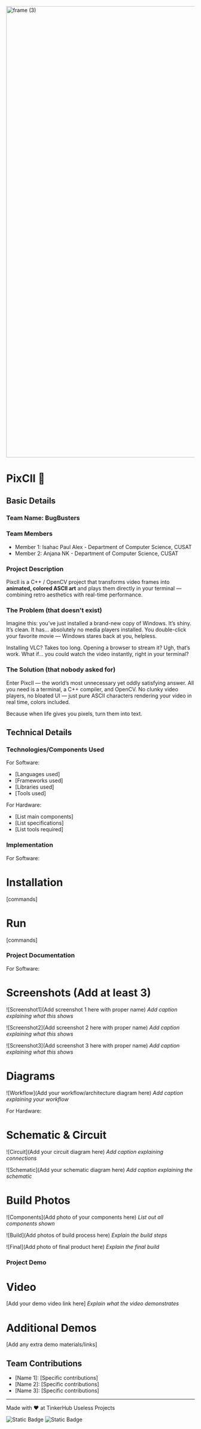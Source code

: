 <img width="3188" height="1202" alt="frame (3)" src="https://github.com/user-attachments/assets/517ad8e9-ad22-457d-9538-a9e62d137cd7" />

# PixCII 🎯

## Basic Details

### Team Name: BugBusters

### Team Members

- Member 1: Isahac Paul Alex - Department of Computer Science, CUSAT
- Member 2: Anjana NK - Department of Computer Science, CUSAT

### Project Description

PixcII is a C++ / OpenCV project that transforms video frames into **animated, colored ASCII art** and plays them directly in your terminal — combining retro aesthetics with real-time performance.

### The Problem (that doesn't exist)

Imagine this: you’ve just installed a brand-new copy of Windows.
It’s shiny. It’s clean. It has… absolutely no media players installed.
You double-click your favorite movie — Windows stares back at you, helpless.

Installing VLC? Takes too long.
Opening a browser to stream it? Ugh, that’s work.
What if… you could watch the video instantly, right in your terminal?

### The Solution (that nobody asked for)

Enter PixcII — the world’s most unnecessary yet oddly satisfying answer.
All you need is a terminal, a C++ compiler, and OpenCV.
No clunky video players, no bloated UI — just pure ASCII characters rendering your video in real time, colors included.

Because when life gives you pixels, turn them into text.

## Technical Details

### Technologies/Components Used

For Software:

- [Languages used]
- [Frameworks used]
- [Libraries used]
- [Tools used]

For Hardware:

- [List main components]
- [List specifications]
- [List tools required]

### Implementation

For Software:

# Installation

[commands]

# Run

[commands]

### Project Documentation

For Software:

# Screenshots (Add at least 3)

![Screenshot1](Add screenshot 1 here with proper name)
_Add caption explaining what this shows_

![Screenshot2](Add screenshot 2 here with proper name)
_Add caption explaining what this shows_

![Screenshot3](Add screenshot 3 here with proper name)
_Add caption explaining what this shows_

# Diagrams

![Workflow](Add your workflow/architecture diagram here)
_Add caption explaining your workflow_

For Hardware:

# Schematic & Circuit

![Circuit](Add your circuit diagram here)
_Add caption explaining connections_

![Schematic](Add your schematic diagram here)
_Add caption explaining the schematic_

# Build Photos

![Components](Add photo of your components here)
_List out all components shown_

![Build](Add photos of build process here)
_Explain the build steps_

![Final](Add photo of final product here)
_Explain the final build_

### Project Demo

# Video

[Add your demo video link here]
_Explain what the video demonstrates_

# Additional Demos

[Add any extra demo materials/links]

## Team Contributions

- [Name 1]: [Specific contributions]
- [Name 2]: [Specific contributions]
- [Name 3]: [Specific contributions]

---

Made with ❤️ at TinkerHub Useless Projects

![Static Badge](https://img.shields.io/badge/TinkerHub-24?color=%23000000&link=https%3A%2F%2Fwww.tinkerhub.org%2F)
![Static Badge](https://img.shields.io/badge/UselessProjects--25-25?link=https%3A%2F%2Fwww.tinkerhub.org%2Fevents%2FQ2Q1TQKX6Q%2FUseless%2520Projects)
